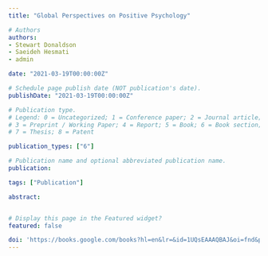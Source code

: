 ```yaml
---
title: "Global Perspectives on Positive Psychology"

# Authors
authors:
- Stewart Donaldson
- Saeideh Hesmati
- admin

date: "2021-03-19T00:00:00Z"

# Schedule page publish date (NOT publication's date).
publishDate: "2021-03-19T00:00:00Z"

# Publication type.
# Legend: 0 = Uncategorized; 1 = Conference paper; 2 = Journal article;
# 3 = Preprint / Working Paper; 4 = Report; 5 = Book; 6 = Book section;
# 7 = Thesis; 8 = Patent

publication_types: ["6"]

# Publication name and optional abbreviated publication name.
publication:  

tags: ["Publication"]

abstract: 


# Display this page in the Featured widget?
featured: false

doi: 'https://books.google.com/books?hl=en&lr=&id=1UQsEAAAQBAJ&oi=fnd&pg=PA201&dq=info:jim4U-YyXcsJ:scholar.google.com&ots=J98gJW0j-j&sig=lA9ynpNl5HTBERMuwALpwdd5MJA#v=onepage&q&f=false'
---
```









